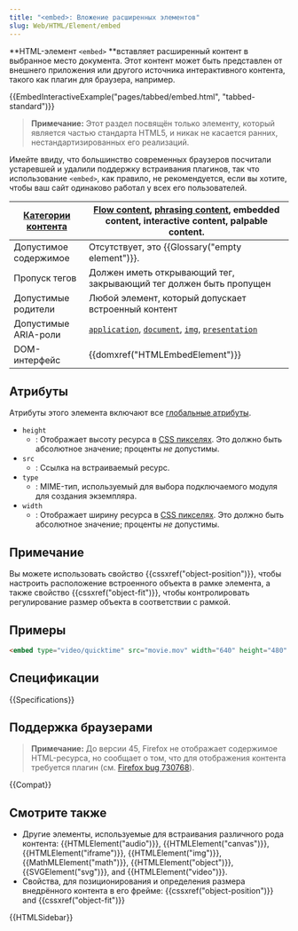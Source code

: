 ```yaml
---
title: "<embed>: Вложение расширенных элементов"
slug: Web/HTML/Element/embed
---
```


**HTML-элемент `<embed>` **вставляет расширенный контент в выбранное место документа. Этот контент может быть представлен от внешнего приложения или другого источника интерактивного контента, такого как плагин для браузера, например.

{{EmbedInteractiveExample("pages/tabbed/embed.html", "tabbed-standard")}}

> **Примечание:** Этот раздел посвящён только элементу, который является частью стандарта HTML5, и никак не касается ранних, нестандартизированных его реализаций.

Имейте ввиду, что большинство современных браузеров посчитали устаревшей и удалили поддержку встраивания плагинов, так что использование `<embed>`, как правило, не рекомендуется, если вы хотите, чтобы ваш сайт одинаково работал у всех его пользователей.

| [Категории контента](/ru/docs/Web/Guide/HTML/Content_categories) | [Flow content](/ru/docs/HTML/Content_categories#Flow_content), [phrasing content](/ru/docs/HTML/Content_categories#Phrasing_content), embedded content, interactive content, palpable content.                                                                                                                                                                         |
| ---------------------------------------------------------------- | ---------------------------------------------------------------------------------------------------------------------------------------------------------------------------------------------------------------------------------------------------------------------------------------------------------------------------------------------------------------------- |
| Допустимое содержимое                                            | Отсутствует, это {{Glossary("empty element")}}.                                                                                                                                                                                                                                                                                                                        |
| Пропуск тегов                                                    | Должен иметь открывающий тег, закрывающий тег должен быть пропущен                                                                                                                                                                                                                                                                                                     |
| Допустимые родители                                              | Любой элемент, который допускает встроенный контент                                                                                                                                                                                                                                                                                                                    |
| Допустимые ARIA-роли                                             | <code><a href="/ru/docs/Web/Accessibility/ARIA/Roles/application_role">application</a></code>, <code><a href="/ru/docs/Web/Accessibility/ARIA/Roles/document_role">document</a></code>, <code><a href="/ru/docs/Web/Accessibility/ARIA/Roles/img_role">img</a></code>, <code><a href="/ru/docs/Web/Accessibility/ARIA/Roles/presentation_role">presentation</a></code> |
| DOM-интерфейс                                                    | {{domxref("HTMLEmbedElement")}}                                                                                                                                                                                                                                                                                                                                        |

## Атрибуты

Атрибуты этого элемента включают все [глобальные атрибуты](/ru/docs/Web/HTML/Общие_атрибуты).

- `height`
  - : Отображает высоту ресурса в [CSS пикселях](https://drafts.csswg.org/css-values/#px). Это должно быть абсолютное значение; проценты _не_ допустимы.
- `src`
  - : Ссылка на встраиваемый ресурс.
- `type`
  - : MIME-тип, используемый для выбора подключаемого модуля для создания экземпляра.
- `width`
  - : Отображает ширину ресурса в [CSS пикселях](https://drafts.csswg.org/css-values/#px). Это должно быть абсолютное значение; проценты _не_ допустимы.

## Примечание

Вы можете использовать свойство {{cssxref("object-position")}}, чтобы настроить расположение встроенного объекта в рамке элемента, а также свойство {{cssxref("object-fit")}}, чтобы контролировать регулирование размер объекта в соответствии с рамкой.

## Примеры

```html
<embed type="video/quicktime" src="movie.mov" width="640" height="480" />
```

## Спецификации

{{Specifications}}

## Поддержка браузерами

> **Примечание:** До версии 45, Firefox не отображает содержимое HTML-ресурса, но сообщает о том, что для отображения контента требуется плагин (см. [Firefox bug 730768](https://bugzil.la/730768)).

{{Compat}}

## Смотрите также

- Другие элементы, используемые для встраивания различного рода контента: {{HTMLElement("audio")}}, {{HTMLElement("canvas")}}, {{HTMLElement("iframe")}}, {{HTMLElement("img")}}, {{MathMLElement("math")}}, {{HTMLElement("object")}}, {{SVGElement("svg")}}, and {{HTMLElement("video")}}.
- Свойства, для позиционирования и определения размера внедрённого контента в его фрейме: {{cssxref("object-position")}} and {{cssxref("object-fit")}}

{{HTMLSidebar}}
